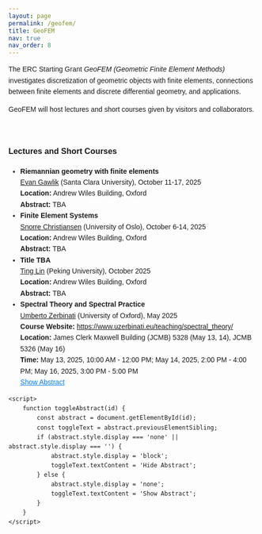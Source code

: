 ```yaml
---
layout: page
permalink: /geofem/
title: GeoFEM
nav: true
nav_order: 8
---
```


 
<html lang="en">
<head>
    <meta charset="UTF-8">
    <meta name="viewport" content="width=device-width, initial-scale=1.0">
    <title>GeoFEM Homepage</title>
    <style>
        body {
            font-family: Arial, sans-serif;
            line-height: 1.6;
            margin: 20px;
        }
        .abstract {
            display: none;
            margin-top: 10px;
            padding: 10px;
            background-color: #f9f9f9;
            border-left: 3px solid #007bff;
        }
        .toggle-abstract {
            color: #007bff;
            cursor: pointer;
            text-decoration: underline;
        }
        .toggle-abstract:hover {
            color: #0056b3;
        }
    </style>
</head>
<body>
    <p>
        The ERC Starting Grant <i>GeoFEM (Geometric Finite Element Methods)</i> investigates discretization of geometric objects with finite elements, connections between finite elements and discrete differential geometry, and applications.
    </p>
    <p>
        GeoFEM will host lectures and short courses given by visitors and collaborators.
    </p>
    <br>
    <h3>Lectures and Short Courses</h3>
    <ul>
        <li>
            <strong>Riemannian geometry with finite elements</strong><br>
            <a href="https://webpages.scu.edu/ftp/egawlik/index.html">Evan Gawlik</a> (Santa Clara University), October 11-17, 2025<br>
            <strong>Location:</strong> Andrew Wiles Building, Oxford<br>
            <strong>Abstract:</strong> TBA<br>
        </li>
        <li>
            <strong>Finite Element Systems</strong><br>
            <a href="https://www.mn.uio.no/math/english/people/aca/snorrec/">Snorre Christiansen</a> (University of Oslo), October 6-14, 2025<br>
            <strong>Location:</strong> Andrew Wiles Building, Oxford<br>
            <strong>Abstract:</strong> TBA<br>
        </li>
        <li>
            <strong>Title TBA</strong><br>
            <a href="https://alisomia.github.io">Ting Lin</a> (Peking University), October 2025<br>
            <strong>Location:</strong> Andrew Wiles Building, Oxford<br>
            <strong>Abstract:</strong> TBA<br>
        </li>
        <li>
            <strong>Spectral Theory and Spectral Practice</strong><br>
            <a href="https://www.uzerbinati.eu">Umberto Zerbinati</a> (University of Oxford), May 2025<br>
            <strong>Course Website:</strong> <a href="https://www.uzerbinati.eu/teaching/spectral_theory/">https://www.uzerbinati.eu/teaching/spectral_theory/</a><br>
            <strong>Location:</strong> James Clerk Maxwell Building (JCMB) 5328 (May 13, 14), JCMB 5326 (May 16)<br>
            <strong>Time:</strong> May 13, 2025, 10:00 AM - 12:00 PM; May 14, 2025, 2:00 PM - 4:00 PM; May 16, 2025, 3:00 PM - 5:00 PM<br>
            <span class="toggle-abstract" onclick="toggleAbstract('abstract1')">Show Abstract</span>
            <div id="abstract1" class="abstract">
                This short course explores finite element discretisations of eigenvalue problems involving non-normal operators, with a focus on the advection-diffusion equation as a guiding example. We begin by revisiting fundamental spectral notions—self-adjointness, normality, spectra, and pseudospectra—with particular emphasis on how an operator spectrum informs us about the physical behaviour of the time-dependent PDEs. The core of the course is devoted to the classical analysis of finite element approximations: we present in detail the Bramble-Osborn results for non-self-adjoint eigenvalue problems, including full proofs, and discuss their implications for convergence and approximation quality. For comparison, we also review the celebrated Babuška-Osborn theory in the self-adjoint case. If time permits, we will conclude with a discussion on iterative solvers and preconditioning strategies tailored to non-normal eigenvalue problems. The course requires basic background in functional analysis and finite element methods.
            </div>
        </li>
    </ul>

    <script>
        function toggleAbstract(id) {
            const abstract = document.getElementById(id);
            const toggleText = abstract.previousElementSibling;
            if (abstract.style.display === 'none' || abstract.style.display === '') {
                abstract.style.display = 'block';
                toggleText.textContent = 'Hide Abstract';
            } else {
                abstract.style.display = 'none';
                toggleText.textContent = 'Show Abstract';
            }
        }
    </script>
</body>
</html>